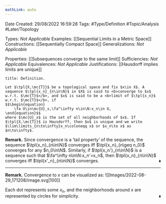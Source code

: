 ```yaml
---
mathLink: auto
---
```


<div class="topSpace"></div>

Date Created: 29/08/2022 16:59:28
Tags: #Type/Definition #Topic/Analysis #Later/Topology

Types: <i>Not Applicable</i>
Examples: [[Sequential Limits in a Metric Space]]
Constructions: [[Sequentially Compact Space]]
Generalizations: <i>Not Applicable</i>

Properties: [[Subsequences converge to the same limit]]
Sufficiencies: <i>Not Applicable</i>
Equivalences: <i>Not Applicable</i>
Justifications: [[Hausdorff implies limits are unique]]

``` ad-Definition
title: Definition.

Let $\tpl{X,\mc{T}}$ be a topological space and fix $x\in X$. A sequence $\tpl{x_n}_{n\in\N}$ in $X$ is said to <b>converge to $x$ w.r.t. $\mc{T}$</b>, and $x$ is said to be a <b>limit of $\tpl{x_n}$ w.r.t. $\mc{T}$</b>, if
$$\begin{equation}
    \fa U\in\mc{U}_x,\fa^\infty n\in\N:x_n\in U,
\end{equation}$$
where $\mc{U}_x$ is the set of all neighborhoods of $x$. If $\tpl{X,\mc{T}}$ is Hausdorff, then $x$ is unique and we write $\lim\limits_{n\to\infty}x_n\coloneqq x$ or $x_n\to x$ as $n\to\infty$.

```

<b>Remark.</b> Since convergence is a $\textrm{`}$tail property$\textrm{'}$ of the sequence, the sequence $\tpl{x_n}_{n\in\N}$ converges iff $\tpl{x_n}_{n\geq n_0}$ converges for any $n_0\in\N$. Similarly, if $\tpl{x_n'}_{n\in\N}$ is a sequence such that $\fa^\infty n\in\N:x_n'=x_n$, then $\tpl{x_n}_{n\in\N}$ converges iff $\tpl{x'_n}_{n\in\N}$ converges.<span style="float:right;">$\blacklozenge$</span>

---

<b>Remark.</b> Convergence to $x$ can be visualized as:
![[Images/2022-08-29_171208/image.svg|100]]

Each dot represents some $x_n$, and the neighborhoods around $x$ are represented by circles for simplicity.<span style="float:right;">$\blacklozenge$</span>
